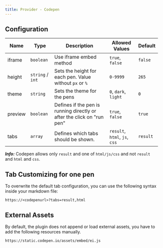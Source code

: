 ```yaml
---
title: Provider - Codepen
---
```


## Configuration

| Name    | Type             | Description      | Allowed Values                | Default  |
| ------- | ---------------- | ------------------------------------------ | ----------------------------- | -------- |
| iframe  | `boolean`        | Use iframe embed method                        | `true`, `false` | `false`  |
| height  | `string` / `int` | Sets the height for each pen. Value without `px` or `%`   | `0-9999` | `265` |
| theme   | `string`         | Sets the theme for the pens             | `0`, `dark`, `light` | `0` |
| preview | `boolean`        | Defines if the pen is running directly or after the click on "run pen" | `true`, `false` | `true` |
| tabs    | `array`          | Defines which tabs should be shown. | `result`, `html`, `js`, `css` | `result` |

***Info:*** Codepen allows only `result` and one of `html/js/css` and not `result` and `html` and `css`.

## Tab Customizing for one pen

To overwrite the default tab configuration, you can use the following syntax inside your markdown file:

```
https://<codepenurl>?tabs=result,html
```

## External Assets

By default, the plugin does not append or load external assets, you have to add the following resources manually.

```
https://static.codepen.io/assets/embed/ei.js
```
